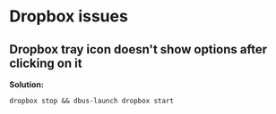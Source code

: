 # Dropbox issues

## Dropbox tray icon doesn't show options after clicking on it

**Solution:**

~~~~
dropbox stop && dbus-launch dropbox start
~~~~

